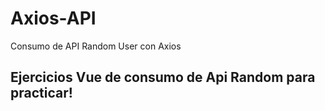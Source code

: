 # Axios-API
Consumo de API Random User con Axios

## Ejercicios Vue de consumo de Api Random para  practicar!
